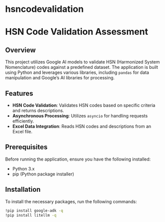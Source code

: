 # hsncodevalidation

# HSN Code Validation Assessment

## Overview
This project utilizes Google AI models to validate HSN (Harmonized System Nomenclature) codes against a predefined dataset. The application is built using Python and leverages various libraries, including `pandas` for data manipulation and Google’s AI libraries for processing.

## Features
- **HSN Code Validation**: Validates HSN codes based on specific criteria and returns descriptions.
- **Asynchronous Processing**: Utilizes `asyncio` for handling requests efficiently.
- **Excel Data Integration**: Reads HSN codes and descriptions from an Excel file.

## Prerequisites
Before running the application, ensure you have the following installed:
- Python 3.x
- pip (Python package installer)

## Installation
To install the necessary packages, run the following commands:

```bash
!pip install google-adk -q
!pip install litellm -q
